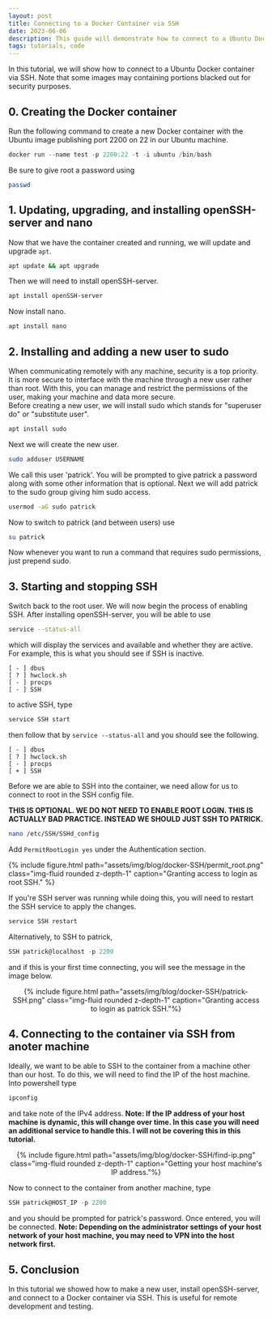 ```yaml
---
layout: post
title: Connecting to a Docker Container via SSH
date: 2023-06-06
description: This guide will demonstrate how to connect to a Ubuntu Docker container via SSH for remote development.
tags: tutorials, code
---
```

In this tutorial, we will show how to connect to a Ubuntu Docker container via SSH. Note that some images may containing portions blacked out for security purposes.

## 0. Creating the Docker container

Run the following command to create a new Docker container with the Ubuntu image publishing port 2200 on 22 in our Ubuntu machine.

```powershell
docker run --name test -p 2200:22 -t -i ubuntu /bin/bash
```

Be sure to give root a password using 
```bash
passwd
```

## 1. Updating, upgrading, and installing openSSH-server and nano

Now that we have the container created and running, we will update and upgrade `apt`.
```bash
apt update && apt upgrade
```
Then we will need to install openSSH-server.
```bash
apt install openSSH-server
```
Now install nano.
```bash
apt install nano
```

## 2. Installing and adding a new user to sudo
When communicating remotely with any machine, security is a top priority. It is more secure to interface with the machine through a new user rather than root. With this, you can manage and restrict the permissions of the user, making your machine and data more secure. <br />
Before creating a new user, we will install sudo which stands for "superuser do" or "substitute user".
```bash
apt install sudo
```
Next we will create the new user.
```bash
sudo adduser USERNAME
```
We call this user 'patrick'. You will be prompted to give patrick a password along with some other information that is optional. Next we will add patrick to the sudo group giving him sudo access.
```bash
usermod -aG sudo patrick
```
Now to switch to patrick (and between users) use
```bash
su patrick
```
Now whenever you want to run a command that requires sudo permissions, just prepend sudo.

## 3. Starting and stopping SSH
Switch back to the root user. We will now begin the process of enabling SSH. After installing openSSH-server, you will be able to use
```bash
service --status-all
```
which will display the services and available and whether they are active. For example, this is what you should see if SSH is inactive.
```text
[ - ] dbus
[ ? ] hwclock.sh
[ - ] procps
[ - ] SSH
```
to active SSH, type
```bash
service SSH start
```
then follow that by `service --status-all` and you should see the following.
```text
[ - ] dbus
[ ? ] hwclock.sh
[ - ] procps
[ + ] SSH
```
Before we are able to SSH into the container, we need allow for us to connect to root in the SSH config file.

**THIS IS OPTIONAL. WE DO NOT NEED TO ENABLE ROOT LOGIN. THIS IS ACTUALLY BAD PRACTICE. INSTEAD WE SHOULD JUST SSH TO PATRICK.**

```bash
nano /etc/SSH/SSHd_config
```
Add `PermitRootLogin yes` under the Authentication section.

{% include figure.html path="assets/img/blog/docker-SSH/permit_root.png" class="img-fluid rounded z-depth-1" caption="Granting access to login as root SSH." %}

If you're SSH server was running while doing this, you will need to restart the SSH service to apply the changes.
```bash
service SSH restart
```

Alternatively, to SSH to patrick,

```powershell
SSH patrick@localhost -p 2200
```
and if this is your first time connecting, you will see the message in the image below.

<div style="text-align:center">
{% include figure.html path="assets/img/blog/docker-SSH/patrick-SSH.png" class="img-fluid rounded z-depth-1" caption="Granting access to login as patrick SSH."%}
</div>

## 4. Connecting to the container via SSH from anoter machine

Ideally, we want to be able to SSH to the container from a machine other than our host. To do this, we will need to find the IP of the host machine. Into powershell type
```powershell
ipconfig
```
and take note of the IPv4 address. **Note: If the IP address of your host machine is dynamic, this will change over time. In this case you will need an additional service to handle this. I will not be covering this in this tutorial.**

<div style="text-align:center">
{% include figure.html path="assets/img/blog/docker-SSH/find-ip.png" class="img-fluid rounded z-depth-1" caption="Getting your host machine's IP address."%}
</div>

Now to connect to the container from another machine, type
```powershell
SSH patrick@HOST_IP -p 2200
```
and you should be prompted for patrick's password. Once entered, you will be connected. **Note: Depending on the administrator settings of your host network of your host machine, you may need to VPN into the host network first.**

## 5. Conclusion
In this tutorial we showed how to make a new user, install openSSH-server, and connect to a Docker container via SSH. This is useful for remote development and testing.
